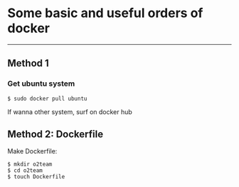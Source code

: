 # Some basic and useful orders of docker  
-------------------
## Method 1
### Get ubuntu system  
    $ sudo docker pull ubuntu
If wanna other system, surf on docker hub

## Method 2: Dockerfile  

Make Dockerfile:

    $ mkdir o2team
    $ cd o2team
    $ touch Dockerfile

